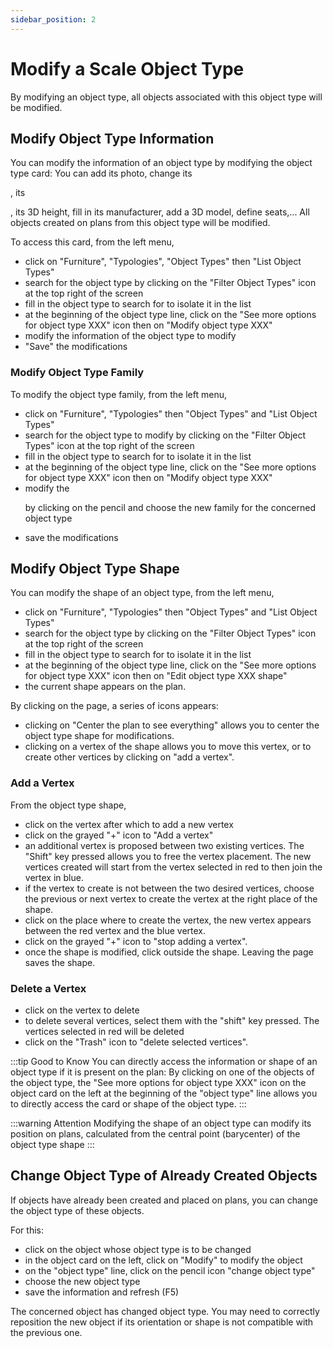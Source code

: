 ```yaml
---
sidebar_position: 2
---
```

# Modify a Scale Object Type

By modifying an object type, all objects associated with this object type will be modified.

## Modify Object Type Information

You can modify the information of an object type by modifying the object type card:
You can add its photo, change its <P code="itemType:name" />, its <P code="itemType:color" />, its 3D height, fill in its manufacturer, add a 3D model, define seats,... All objects created on plans from this object type will be modified.

To access this card, from the left menu,

-   click on "Furniture", "Typologies", "Object Types" then "List Object Types"
-   search for the object type by clicking on the "Filter Object Types" icon at the top right of the screen
-   fill in the object type to search for to isolate it in the list
-   at the beginning of the object type line, click on the "See more options for object type XXX" icon then on "Modify object type XXX"
-   modify the information of the object type to modify
-   "Save" the modifications

### Modify Object Type Family

To modify the object type family, from the left menu,

-   click on "Furniture", "Typologies" then "Object Types" and "List Object Types"
-   search for the object type to modify by clicking on the "Filter Object Types" icon at the top right of the screen
-   fill in the object type to search for to isolate it in the list
-   at the beginning of the object type line, click on the "See more options for object type XXX" icon then on "Modify object type XXX"
-   modify the <P code="itemType:itemTypeFamily" /> by clicking on the pencil and choose the new family for the concerned object type
-   save the modifications


## Modify Object Type Shape

You can modify the shape of an object type, from the left menu,

-   click on "Furniture", "Typologies" then "Object Types" and "List Object Types"
-   search for the object type by clicking on the "Filter Object Types" icon at the top right of the screen
-   fill in the object type to search for to isolate it in the list
-   at the beginning of the object type line, click on the "See more options for object type XXX" icon then on "Edit object type XXX shape"
-   the current shape appears on the plan.

By clicking on the page, a series of icons appears:

-   clicking on "Center the plan to see everything" allows you to center the object type shape for modifications.
-   clicking on a vertex of the shape allows you to move this vertex, or to create other vertices by clicking on "add a vertex".

### Add a Vertex

From the object type shape,

-   click on the vertex after which to add a new vertex
-   click on the grayed "+" icon to "Add a vertex"
-   an additional vertex is proposed between two existing vertices. The "Shift" key pressed allows you to free the vertex placement. The new vertices created will start from the vertex selected in red to then join the vertex in blue.
-   if the vertex to create is not between the two desired vertices, choose the previous or next vertex to create the vertex at the right place of the shape.
-   click on the place where to create the vertex, the new vertex appears between the red vertex and the blue vertex.
-   click on the grayed "+" icon to "stop adding a vertex".
-   once the shape is modified, click outside the shape. Leaving the page saves the shape.

### Delete a Vertex

-   click on the vertex to delete
-   to delete several vertices, select them with the "shift" key pressed. The vertices selected in red will be deleted
-   click on the "Trash" icon to "delete selected vertices".

:::tip Good to Know
You can directly access the information or shape of an object type if it is present on the plan: By clicking on one of the objects of the object type, the "See more options for object type XXX" icon on the object card on the left at the beginning of the "object type" line allows you to directly access the card or shape of the object type.
:::

:::warning Attention
Modifying the shape of an object type can modify its position on plans, calculated from the central point (barycenter) of the object type shape
:::


## Change Object Type of Already Created Objects

If objects have already been created and placed on plans, you can change the object type of these objects.

For this:

-   click on the object whose object type is to be changed
-   in the object card on the left, click on "Modify" to modify the object
-   on the "object type" line, click on the pencil icon "change object type"
-   choose the new object type
-   save the information and refresh (F5)

The concerned object has changed object type. You may need to correctly reposition the new object if its orientation or shape is not compatible with the previous one.
